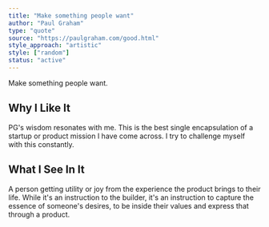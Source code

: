 ```yaml
---
title: "Make something people want"
author: "Paul Graham"
type: "quote"
source: "https://paulgraham.com/good.html"
style_approach: "artistic"
style: ["random"]
status: "active"
---
```


Make something people want.

## Why I Like It
PG's wisdom resonates with me. This is the best single encapsulation of a startup or product mission I have come across. I try to challenge myself with this constantly.

## What I See In It
A person getting utility or joy from the experience the product brings to their life. While it's an instruction to the builder, it's an instruction to capture the essence of someone's desires, to be inside their values and express that through a product.

<!-- Test deployment with import testing -->